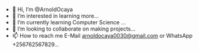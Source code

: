 - 👋 Hi, I’m @ArnoldOcaya
- 👀 I’m interested in learning more...
- 🌱 I’m currently learning Computer Science ...
- 💞️ I’m looking to collaborate on making projects...
- 📫 How to reach me 
     E-Mail arnoldocaya0030@gmail.com or WhatsApp +256762567829...

<!---
ArnoldOcaya/ArnoldOcaya is a ✨ special ✨ repository because its `README.md` (this file) appears on your GitHub profile.
You can click the Preview link to take a look at your changes.
--->
